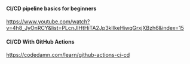 
#### CI/CD pipeline basics for beginners 
https://www.youtube.com/watch?v=4h8_JyOnRCY&list=PLcnJIHtHiTA2Jp3klIkeHiwqGrxjXBzh6&index=15

#### CI/CD With GitHub Actions
https://codedamn.com/learn/github-actions-ci-cd
